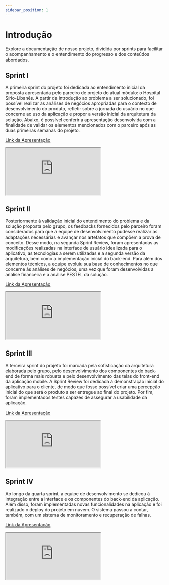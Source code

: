 ```yaml
---
sidebar_position: 1
---
```


# Introdução

Explore a documentação de nosso projeto, dividida por sprints para facilitar o acompanhamento e o entendimento do progresso e dos conteúdos abordados.

## Sprint I

A primeira sprint do projeto foi dedicada ao entendimento inicial da proposta apresentada pelo parceiro de projeto do atual módulo: o Hospital Sírio-Libanês. A partir da introdução ao problema a ser solucionado, foi possível realizar as análises de negócios apropriadas para o contexto de desenvolvimento do produto, refletir sobre a jornada do usuário no que concerne ao uso da aplicação e propor a versão inicial da arquitetura da solução. Abaixo, é possível conferir a apresentação desenvolvida com a finalidade de validar os elementos mencionados com o parceiro após as duas primeiras semanas do projeto.

[Link da Apresentação](https://www.canva.com/design/DAGDfBce7es/EZ7VDlYxEuZa39gu3vB-Eg/view?utm_content=DAGDfBce7es&utm_campaign=designshare&utm_medium=link&utm_source=editor)


<iframe loading="lazy"
    style={{ display: 'block', margin: 'auto', width: '100%', height: '66vh' }}
    src="https:&#x2F;&#x2F;www.canva.com&#x2F;design&#x2F;DAGDfBce7es&#x2F;pu4VF2frkxWTK35Y4SfuXw&#x2F;view?embed">
</iframe>

## Sprint II

Posteriormente à validação inicial do entendimento do problema e da solução proposta pelo grupo, os feedbacks fornecidos pelo parceiro foram considerados para que a equipe de desenvolvimento pudesse realizar as adaptações necessárias e avançar nos artefatos que compõem a prova de conceito. Desse modo, na segunda Sprint Review, foram apresentadas as modificações realizadas na interface de usuário idealizada para o aplicativo, as tecnologias a serem utilizadas e a segunda versão da arquitetura, bem como a implementação inicial do back-end. Para além dos elementos técnicos, a equipe evoluiu sua base de conhecimentos no que concerne às análises de negócios, uma vez que foram desenvolvidas a análise financeira e a análise PESTEL da solução.

[Link da Apresentação](https://www.canva.com/design/DAGEyqM2EJU/zaw7sEu_0zSlcw6intv4fg/view?utm_content=DAGEyqM2EJU&utm_campaign=designshare&utm_medium=link&utm_source=editor)


<iframe loading="lazy"
    style={{ display: 'block', margin: 'auto', width: '100%', height: '66vh' }}
    src="https:&#x2F;&#x2F;www.canva.com&#x2F;design&#x2F;DAGEyqM2EJU&#x2F;yGp7tzc9UBFRYnYinvq3YA&#x2F;view?embed" >
</iframe>

## Sprint III

A terceira sprint do projeto foi marcada pela sofisticação da arquitetura elaborada pelo grupo, pelo desenvolvimento dos componentes do back-end de forma mais robusta e pelo desenvolvimento das telas do front-end da aplicação mobile. A Sprint Review foi dedicada à demonstração inicial do aplicativo para o cliente, de modo que fosse possível criar uma percepção inicial do que será o produto a ser entregue ao final do projeto. Por fim, foram implementados testes capazes de assegurar a usabilidade da aplicação.

[Link da Apresentação](https://www.canva.com/design/DAGGIzoHc5o/emYyC4Xi6pnOPGBqPHyJsA/view?utm_content=DAGGIzoHc5o&utm_campaign=designshare&utm_medium=link&utm_source=editor)


<iframe loading="lazy"
    style={{ display: 'block', margin: 'auto', width: '100%', height: '66vh' }}
    src="https:&#x2F;&#x2F;www.canva.com&#x2F;design&#x2F;DAGGIzoHc5o&#x2F;e65_FLzJcXImWvf9JSRziA&#x2F;view?embed" >
</iframe>

## Sprint IV

Ao longo da quarta sprint, a equipe de desenvolvimento se dedicou à integração entre a interface e os componentes do back-end da aplicação. Além disso, foram implementadas novas funcionalidades na aplicação e foi realizado o deploy do projeto em nuvem. O sistema passou a contar, também, com um sistema de monitoramento e recuperação de falhas.

[Link da Apresentação](https://www.canva.com/design/DAGHc_godcc/zXLHMDqkGDliqOUzB9BpKw/view?utm_content=DAGHc_godcc&utm_campaign=designshare&utm_medium=link&utm_source=editor)


<iframe loading="lazy"
    style={{ display: 'block', margin: 'auto', width: '100%', height: '66vh' }}
    src="https:&#x2F;&#x2F;www.canva.com&#x2F;design&#x2F;DAGHc_godcc&#x2F;e-QOWBVCs2wsGxS6eNUudg&#x2F;view?embed" >
</iframe>
